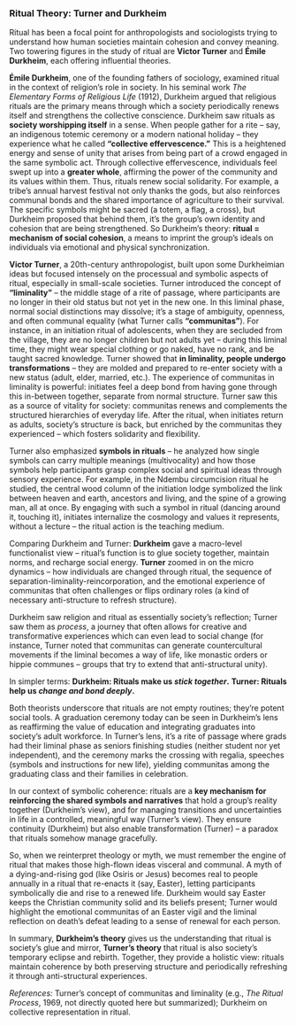 ### Ritual Theory: Turner and Durkheim

Ritual has been a focal point for anthropologists and sociologists trying to understand how human societies maintain cohesion and convey meaning. Two towering figures in the study of ritual are **Victor Turner** and **Émile Durkheim**, each offering influential theories.

**Émile Durkheim**, one of the founding fathers of sociology, examined ritual in the context of religion’s role in society. In his seminal work *The Elementary Forms of Religious Life* (1912), Durkheim argued that religious rituals are the primary means through which a society periodically renews itself and strengthens the collective conscience. Durkheim saw rituals as **society worshipping itself** in a sense. When people gather for a rite – say, an indigenous totemic ceremony or a modern national holiday – they experience what he called **“collective effervescence.”** This is a heightened energy and sense of unity that arises from being part of a crowd engaged in the same symbolic act. Through collective effervescence, individuals feel swept up into a **greater whole**, affirming the power of the community and its values within them. Thus, rituals renew social solidarity. For example, a tribe’s annual harvest festival not only thanks the gods, but also reinforces communal bonds and the shared importance of agriculture to their survival. The specific symbols might be sacred (a totem, a flag, a cross), but Durkheim proposed that behind them, it’s the group’s own identity and cohesion that are being strengthened. So Durkheim’s theory: **ritual = mechanism of social cohesion**, a means to imprint the group’s ideals on individuals via emotional and physical synchronization.

**Victor Turner**, a 20th-century anthropologist, built upon some Durkheimian ideas but focused intensely on the processual and symbolic aspects of ritual, especially in small-scale societies. Turner introduced the concept of **“liminality”** – the middle stage of a rite of passage, where participants are no longer in their old status but not yet in the new one. In this liminal phase, normal social distinctions may dissolve; it’s a stage of ambiguity, openness, and often communal equality (what Turner calls **“communitas”**). For instance, in an initiation ritual of adolescents, when they are secluded from the village, they are no longer children but not adults yet – during this liminal time, they might wear special clothing or go naked, have no rank, and be taught sacred knowledge. Turner showed that **in liminality, people undergo transformations** – they are molded and prepared to re-enter society with a new status (adult, elder, married, etc.). The experience of communitas in liminality is powerful: initiates feel a deep bond from having gone through this in-between together, separate from normal structure. Turner saw this as a source of vitality for society: communitas renews and complements the structured hierarchies of everyday life. After the ritual, when initiates return as adults, society’s structure is back, but enriched by the communitas they experienced – which fosters solidarity and flexibility.

Turner also emphasized **symbols in rituals** – he analyzed how single symbols can carry multiple meanings (multivocality) and how those symbols help participants grasp complex social and spiritual ideas through sensory experience. For example, in the Ndembu circumcision ritual he studied, the central wood column of the initiation lodge symbolized the link between heaven and earth, ancestors and living, and the spine of a growing man, all at once. By engaging with such a symbol in ritual (dancing around it, touching it), initiates internalize the cosmology and values it represents, without a lecture – the ritual action is the teaching medium.

Comparing Durkheim and Turner: **Durkheim** gave a macro-level functionalist view – ritual’s function is to glue society together, maintain norms, and recharge social energy. **Turner** zoomed in on the micro dynamics – how individuals are changed through ritual, the sequence of separation-liminality-reincorporation, and the emotional experience of communitas that often challenges or flips ordinary roles (a kind of necessary anti-structure to refresh structure).

Durkheim saw religion and ritual as essentially society’s reflection; Turner saw them as *process*, a journey that often allows for creative and transformative experiences which can even lead to social change (for instance, Turner noted that communitas can generate countercultural movements if the liminal becomes a way of life, like monastic orders or hippie communes – groups that try to extend that anti-structural unity).

In simpler terms: **Durkheim: Rituals make us *stick together*.** **Turner: Rituals help us *change and bond deeply*.**

Both theorists underscore that rituals are not empty routines; they’re potent social tools. A graduation ceremony today can be seen in Durkheim’s lens as reaffirming the value of education and integrating graduates into society’s adult workforce. In Turner’s lens, it’s a rite of passage where grads had their liminal phase as seniors finishing studies (neither student nor yet independent), and the ceremony marks the crossing with regalia, speeches (symbols and instructions for new life), yielding communitas among the graduating class and their families in celebration.

In our context of symbolic coherence: rituals are a **key mechanism for reinforcing the shared symbols and narratives** that hold a group’s reality together (Durkheim’s view), and for managing transitions and uncertainties in life in a controlled, meaningful way (Turner’s view). They ensure continuity (Durkheim) but also enable transformation (Turner) – a paradox that rituals somehow manage gracefully.

So, when we reinterpret theology or myth, we must remember the engine of ritual that makes those high-flown ideas visceral and communal. A myth of a dying-and-rising god (like Osiris or Jesus) becomes real to people annually in a ritual that re-enacts it (say, Easter), letting participants symbolically die and rise to a renewed life. Durkheim would say Easter keeps the Christian community solid and its beliefs present; Turner would highlight the emotional communitas of an Easter vigil and the liminal reflection on death’s defeat leading to a sense of renewal for each person.

In summary, **Durkheim’s theory** gives us the understanding that ritual is society’s glue and mirror, **Turner’s theory** that ritual is also society’s temporary eclipse and rebirth. Together, they provide a holistic view: rituals maintain coherence by both preserving structure and periodically refreshing it through anti-structural experiences.

*References:* Turner’s concept of communitas and liminality (e.g., *The Ritual Process*, 1969, not directly quoted here but summarized); Durkheim on collective representation in ritual.
